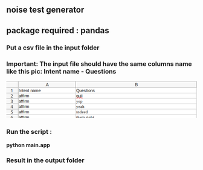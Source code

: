 ## noise test generator 

## package required : pandas 

### Put a csv file in the input folder 

### Important: The input file should have the same columns name like this pic: **Intent name - Questions**

![pic](1.png)

### Run the script :
**python main.app**

### Result in the output folder


